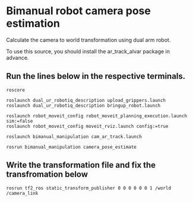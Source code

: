 # Bimanual robot camera pose estimation

Calculate the camera to world transformation using dual arm robot.


To use this source, you should install the ar_track_alvar package in advance.

## Run the lines below in the respective terminals.
```commandline
roscore

roslaunch dual_ur_robotiq_description upload_grippers.launch    
roslaunch dual_ur_robotiq_description bringup_robot.launch    

roslaunch robot_moveit_config robot_moveit_planning_execution.launch sim:=false     
roslaunch robot_moveit_config moveit_rviz.launch config:=true   

roslaunch bimanual_manipulation cam_ar_track.launch

rosrun bimanual_manipulation camera_pose_estimate
```

## Write the transformation file and fix the transfromation below
``` 
rosrun tf2_ros static_transform_publisher 0 0 0 0 0 0 1 /world /camera_link
```
